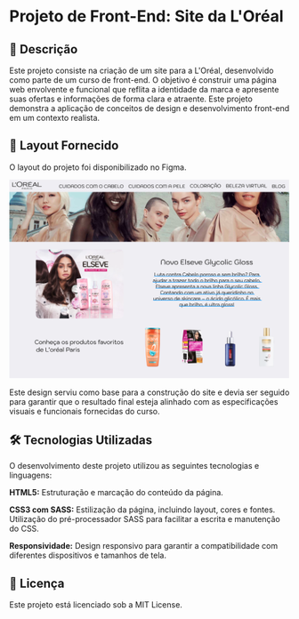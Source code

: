 # Projeto de Front-End: Site da L'Oréal
## 📜 Descrição 
Este projeto consiste na criação de um site para a L'Oréal, desenvolvido como parte de um curso de front-end. O objetivo é construir uma página web envolvente e funcional que reflita a identidade da marca e apresente suas ofertas e informações de forma clara e atraente. Este projeto demonstra a aplicação de conceitos de design e desenvolvimento front-end em um contexto realista.

## 🎨 Layout Fornecido 
O layout do projeto foi disponibilizado no Figma.

![Imagem do layout](./assets/layout.png)

Este design serviu como base para a construção do site e devia ser seguido para garantir que o resultado final esteja alinhado com as especificações visuais e funcionais fornecidas do curso.

## 🛠️ Tecnologias Utilizadas 
O desenvolvimento deste projeto utilizou as seguintes tecnologias e linguagens:

**HTML5:** Estruturação e marcação do conteúdo da página.

**CSS3 com SASS:** Estilização da página, incluindo layout, cores e fontes. Utilização do pré-processador SASS para facilitar a escrita e manutenção do CSS.

**Responsividade:** Design responsivo para garantir a compatibilidade com diferentes dispositivos e tamanhos de tela.

## 📝 Licença 
Este projeto está licenciado sob a MIT License.